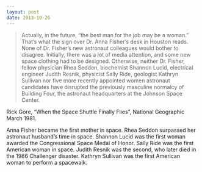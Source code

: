 ```yaml
---
layout: post
date: 2013-10-26
---
```


>Actually, in the future, “the best man for the job may be a woman.” That’s what the sign over Dr. Anna Fisher’s desk in Houston reads. None of Dr. Fisher’s new astronaut colleagues would bother to disagree. Initially, there was a lot of media attention, and some new space clothing had to be designed. Otherwise, neither Dr. Fisher, fellow physician Rhea Seddon, biochemist Shannon Lucid, electrical engineer Judith Resnik, physicist Sally Ride, geologist Kathryn Sullivan nor five more recently appointed women astronaut candidates have disrupted the previously masculine normalcy of Building Four, the astronaut headquarters at the Johnson Space Center.

Rick Gore, “When the Space Shuttle Finally Flies”, National Geographic March 1981.

Anna Fisher became the first mother in space. Rhea Seddon surpassed her astronaut husband’s time in space. Shannon Lucid was the first woman awarded the Congressional Space Medal of Honor. Sally Ride was the first American woman in space. Judith Resnik was the second, who later died in the 1986 Challenger disaster. Kathryn Sullivan was the first American woman to perform a spacewalk. 
